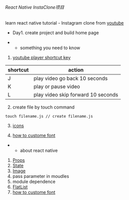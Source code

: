  ###### React Native  InstaClone项目
learn react native tutorial - Instagram clone from [youtube](https://www.youtube.com/watch?v=o7eB8wG20iw&t=647s)

-   Day1. create project and build home page

- - something you need to know
 1.  [youtube player shortcut key](https://img.gadgethacks.com/img/86/37/63564689550510/0/30-keyboard-shortcuts-you-should-be-using-youtube.w1456.jpg)  
    
    
| shortcut  | action |
| ------------- | ------------- |
| J | play video go back 10 seconds |
| K | play or pause video |
| L | play video skip forward 10 seconds |


 2. create file by touch command 
   ```
   touch filename.js // create filename.js
   ```
 3. [icons](https://icons8.com/)

 4. [how to custome font](https://medium.com/react-native-training/react-native-custom-fonts-ccc9aacf9e5e)

- - about react native
 1. [Props](https://facebook.github.io/react-native/docs/props)
 2. [State](https://facebook.github.io/react-native/docs/state)
 3. [Image](https://facebook.github.io/react-native/docs/image#docsNav) 
 4. pass  parameter in moudles
 5. module dependence
 6. [FlatList](https://facebook.github.io/react-native/docs/flatlist#docsNav)
 7. [how to custome font](https://medium.com/react-native-training/react-native-custom-fonts-ccc9aacf9e5e)




